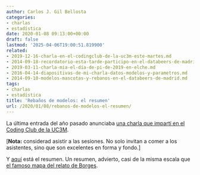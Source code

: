 ```yaml
---
author: Carlos J. Gil Bellosta
categories:
- charlas
- estadística
date: 2020-01-08 09:13:00+00:00
draft: false
lastmod: '2025-04-06T19:00:51.819900'
related:
- 2019-12-16-charla-en-el-codingclub-de-la-uc3m-este-martes.md
- 2014-09-18-recordatorio-esta-tarde-participo-en-el-databeers-de-madrid.md
- 2019-03-11-charla-mia-el-dia-de-pi-de-2019-en-elche.md
- 2016-04-14-diapositivas-de-mi-charla-datos-modelos-y-parametros.md
- 2014-09-10-modelos-mascotas-y-rebanos-en-el-databeers-de-madrid.md
tags:
- charlas
- estadística
title: 'Rebaños de modelos: el resumen'
url: /2020/01/08/rebanos-de-modelos-el-resumen/
---
```


La última entrada del año pasado anunciaba [una charla que impartí en el Coding Club de la UC3M](https://datanalytics.com/2019/12/16/charla-en-el-codingclub-de-la-uc3m-este-martes/).

[**Nota:** considerad asistir a las sesiones. No solo invitan a comer a los asistentes, sino que son excelentes en forma y fondo.]

Y [aquí](https://codingclubuc3m.rbind.io/post/2019-12-17/) está el resumen. Un resumen, advierto, casi de la misma escala que [el famoso mapa del relato de Borges](https://es.wikipedia.org/wiki/Del_rigor_en_la_ciencia).